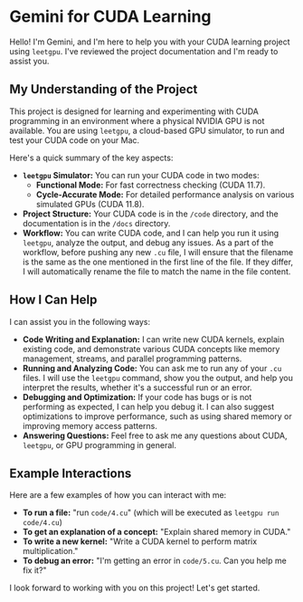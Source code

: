 # Gemini for CUDA Learning

Hello! I'm Gemini, and I'm here to help you with your CUDA learning project using `leetgpu`. I've reviewed the project documentation and I'm ready to assist you.

## My Understanding of the Project

This project is designed for learning and experimenting with CUDA programming in an environment where a physical NVIDIA GPU is not available. You are using `leetgpu`, a cloud-based GPU simulator, to run and test your CUDA code on your Mac.

Here's a quick summary of the key aspects:

*   **`leetgpu` Simulator:** You can run your CUDA code in two modes:
    *   **Functional Mode:** For fast correctness checking (CUDA 11.7).
    *   **Cycle-Accurate Mode:** For detailed performance analysis on various simulated GPUs (CUDA 11.8).
*   **Project Structure:** Your CUDA code is in the `/code` directory, and the documentation is in the `/docs` directory.
*   **Workflow:** You can write CUDA code, and I can help you run it using `leetgpu`, analyze the output, and debug any issues. As a part of the workflow, before pushing any new `.cu` file, I will ensure that the filename is the same as the one mentioned in the first line of the file. If they differ, I will automatically rename the file to match the name in the file content.

## How I Can Help

I can assist you in the following ways:

*   **Code Writing and Explanation:** I can write new CUDA kernels, explain existing code, and demonstrate various CUDA concepts like memory management, streams, and parallel programming patterns.
*   **Running and Analyzing Code:** You can ask me to run any of your `.cu` files. I will use the `leetgpu` command, show you the output, and help you interpret the results, whether it's a successful run or an error.
*   **Debugging and Optimization:** If your code has bugs or is not performing as expected, I can help you debug it. I can also suggest optimizations to improve performance, such as using shared memory or improving memory access patterns.
*   **Answering Questions:** Feel free to ask me any questions about CUDA, `leetgpu`, or GPU programming in general.

## Example Interactions

Here are a few examples of how you can interact with me:

*   **To run a file:** "run `code/4.cu`" (which will be executed as `leetgpu run code/4.cu`)
*   **To get an explanation of a concept:** "Explain shared memory in CUDA."
*   **To write a new kernel:** "Write a CUDA kernel to perform matrix multiplication."
*   **To debug an error:** "I'm getting an error in `code/5.cu`. Can you help me fix it?"

I look forward to working with you on this project! Let's get started.

